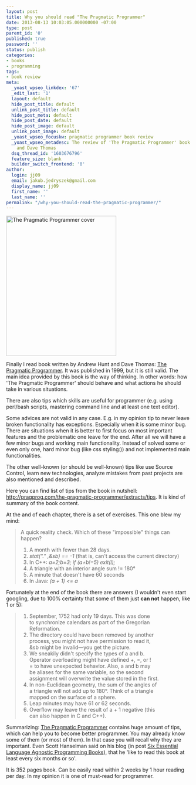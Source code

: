 ```yaml
---
layout: post
title: Why you should read "The Pragmatic Programmer"
date: 2013-08-13 10:03:05.000000000 -07:00
type: post
parent_id: '0'
published: true
password: ''
status: publish
categories:
- books
- programming
tags:
- book review
meta:
  _yoast_wpseo_linkdex: '67'
  _edit_last: '1'
  layout: default
  hide_post_title: default
  unlink_post_title: default
  hide_post_meta: default
  hide_post_date: default
  hide_post_image: default
  unlink_post_image: default
  _yoast_wpseo_focuskw: pragmatic programmer book review
  _yoast_wpseo_metadesc: The review of 'The Pragmatic Programmer' book by Andrew Hunt
    and Dave Thomas
  dsq_thread_id: '1603676796'
  feature_size: blank
  builder_switch_frontend: '0'
author:
  login: jj09
  email: jakub.jedryszek@gmail.com
  display_name: jj09
  first_name: ''
  last_name: ''
permalink: "/why-you-should-read-the-pragmatic-programmer/"
---
```

<p><a href="http://amzn.to/2oN9m5H"><img class="alignright size-full wp-image-520" src="{{ site.baseurl }}/assets/2013/08/the_pragmatic_programmer.jpg" alt="The Pragmatic Programmer cover" width="300" height="382" /></a></p>
<p>Finally I read book written by Andrew Hunt and Dave Thomas: <a href="http://amzn.to/2oN9m5H">The Pragmatic Programmer</a>. It was published in 1999, but it is still valid. The main idea provided by this book is the way of thinking. In other words: how 'The Pragmatic Programmer' should behave and what actions he should take in various situations.</p>
<p>There are also tips which skills are useful for programmer (e.g. using perl/bash scripts, mastering command line and at least one text editor).</p>
<p>Some advices are not valid in any case. E.g. in my opinion tip to never leave broken functionality has exceptions. Especially when it is some minor bug. There are situations when it is better to first focus on most important features and the problematic one leave for the end. After all we will have a few minor bugs and working main functionality. Instead of solved some or even only one, hard minor bug (like css styling:)) and not implemented main functionalities.</p>
<p>The other well-known (or should be well-known) tips like use Source Control, learn new technologies, analyze mistakes from past projects are also mentioned and described.</p>
<p>Here you can find list of tips from the book in nutshell: <a href="http://pragprog.com/the-pragmatic-programmer/extracts/tips">http://pragprog.com/the-pragmatic-programmer/extracts/tips</a>. It is kind of summary of the book content.</p>
<p>At the and of each chapter, there is a set of exercises. This one blew my mind:</p>
<blockquote><p>A quick reality check. Which of these "impossible" things can happen?</p>
<ol>
<li>A month with fewer than 28 days.</li>
<li><em>stat("." ,&amp;sb) == -1</em> (that is, can't access the current directory)</li>
<li>In C++: <em>a=2;b=3; if (a+b!=5) exit(l);</em></li>
<li>A triangle with an interior angle sum != 180°</li>
<li>A minute that doesn't have 60 seconds</li>
<li>In Java: <em>(a + 1) &lt;= a</em></li>
</ol>
</blockquote>
<p>Fortunately at the end of the book there are answers (I wouldn't even start googling, due to 100% certainty that some of them just <b>can not</b> happen, like 1 or 5):</p>
<blockquote>
<ol>
<li>September, 1752 had only 19 days. This was done<br />
to synchronize calendars as part of the Gregorian<br />
Reformation.</li>
<li>The directory could have been removed by another<br />
process, you might not have permission to read it,<br />
&amp;sb might be invalid—you get the picture.</li>
<li>We sneakily didn't specify the types of a and b.<br />
Operator overloading might have defined +, =, or !<br />
= to have unexpected behavior. Also, a and b may<br />
be aliases for the same variable, so the second<br />
assignment will overwrite the value stored in the first.</li>
<li>In non-Euclidean geometry, the sum of the angles of<br />
a triangle will not add up to 180°. Think of a triangle<br />
mapped on the surface of a sphere.</li>
<li>Leap minutes may have 61 or 62 seconds.</li>
<li>Overflow may leave the result of a + 1 negative (this<br />
can also happen in C and C++).</li>
</ol>
</blockquote>
<p>Summarizing: <a href="http://amzn.to/2oN9m5H">The Pragmatic Programmer</a> contains huge amount of tips, which can help you to become better programmer. You may already know some of them (or most of them). In that case you will recall why they are important. Even Scott Hanselman said on his blog (in post <a href="http://www.hanselman.com/blog/SixEssentialLanguageAgnosticProgrammingBooks.aspx">Six Essential Language Agnostic Programming Books</a>), that he 'like to read this book at least every six months or so'.</p>
<p>It is 352 pages book. Can be easily read within 2 weeks by 1 hour reading per day. In my opinion it is one of must-read for programmer.</p>
